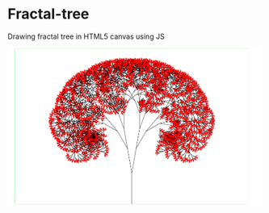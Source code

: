 # Fractal-tree

Drawing fractal tree in HTML5 canvas using JS

![Screeshot](https://raw.githubusercontent.com/termuxuser01/Fractal-tree/master/Screenshot%20from%202020-07-07%2023-18-17.png)
